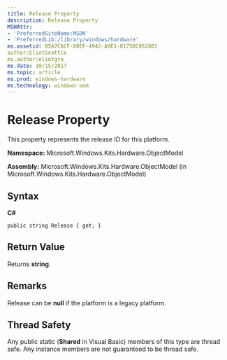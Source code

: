 ```yaml
---
title: Release Property
description: Release Property
MSHAttr:
- 'PreferredSiteName:MSDN'
- 'PreferredLib:/library/windows/hardware'
ms.assetid: B5A7CACF-80EF-4942-A9E1-8175DC062883
author:EliotSeattle
ms.author:eliotgra
ms.date: 10/15/2017
ms.topic: article
ms.prod: windows-hardware
ms.technology: windows-oem
---
```


# Release Property


This property represents the release ID for this platform.

**Namespace:** Microsoft.Windows.Kits.Hardware.ObjectModel

**Assembly:** Microsoft.Windows.Kits.Hardware.ObjectModel (in Microsoft.Windows.Kits.Hardware.ObjectModel)

## <span id="Syntax"></span><span id="syntax"></span><span id="SYNTAX"></span>Syntax


**C#**

`public string Release { get; }`

## <span id="Return_Value"></span><span id="return_value"></span><span id="RETURN_VALUE"></span>Return Value


Returns **string**.

## <span id="Remarks"></span><span id="remarks"></span><span id="REMARKS"></span>Remarks


Release can be **null** if the platform is a legacy platform.

## <span id="Thread_Safety"></span><span id="thread_safety"></span><span id="THREAD_SAFETY"></span>Thread Safety


Any public static (**Shared** in Visual Basic) members of this type are thread safe. Any instance members are not guaranteed to be thread safe.

 

 






